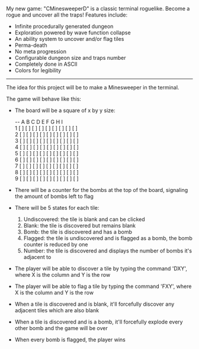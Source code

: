 My new game: "CMinesweeperD" is a classic terminal roguelike. Become a rogue and uncover all the traps!
Features include:
- Infinite procedurally generated dungeon
- Exploration powered by wave function collapse
- An ability system to uncover and/or flag tiles
- Perma-death
- No meta progression
- Configurable dungeon size and traps number
- Completely done in ASCII
- Colors for legibility

---

The idea for this project will be to make a Minesweeper in the terminal.

The game will behave like this:

- The board will be a square of x by y size:
  
  -- A   B   C   D   E   F   G   H   I  
  1 [ ] [ ] [ ] [ ] [ ] [ ] [ ] [ ] [ ]  
  2 [ ] [ ] [ ] [ ] [ ] [ ] [ ] [ ] [ ]  
  3 [ ] [ ] [ ] [ ] [ ] [ ] [ ] [ ] [ ]  
  4 [ ] [ ] [ ] [ ] [ ] [ ] [ ] [ ] [ ]  
  5 [ ] [ ] [ ] [ ] [ ] [ ] [ ] [ ] [ ]  
  6 [ ] [ ] [ ] [ ] [ ] [ ] [ ] [ ] [ ]  
  7 [ ] [ ] [ ] [ ] [ ] [ ] [ ] [ ] [ ]  
  8 [ ] [ ] [ ] [ ] [ ] [ ] [ ] [ ] [ ]  
  9 [ ] [ ] [ ] [ ] [ ] [ ] [ ] [ ] [ ]

- There will be a counter for the bombs at the top of the board, signaling the amount of bombs left to flag

- There will be 5 states for each tile:

  1.  Undiscovered: the tile is blank and can be clicked
  2.  Blank: the tile is discovered but remains blank
  3.  Bomb: the tile is discovered and has a bomb
  4.  Flagged: the tile is undiscovered and is flagged as a bomb, the bomb counter is reduced by one
  5.  Number: the tile is discovered and displays the number of bombs it's adjacent to

- The player will be able to discover a tile by typing the command 'DXY', where X is the column and Y is the row
- The player will be able to flag a tile by typing the command 'FXY', where X is the column and Y is the row

- When a tile is discovered and is blank, it'll forcefully discover any adjacent tiles which are also blank
- When a tile is discovered and is a bomb, it'll forcefully explode every other bomb and the game will be over

- When every bomb is flagged, the player wins